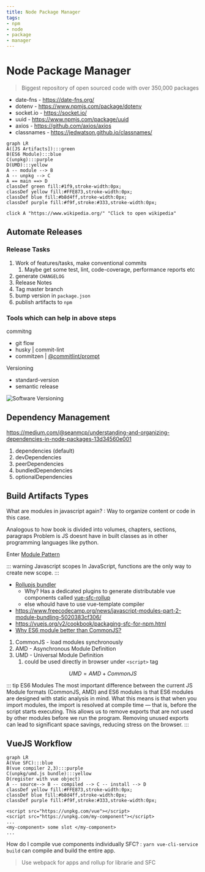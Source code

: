 ```yaml
---
title: Node Package Manager
tags:
- npm
- node
- package
- manager
---
```


# Node Package Manager

<TagLinks />

> Biggest repository of open sourced code with over 350,000 packages


* date-fns - https://date-fns.org/
* dotenv - https://www.npmjs.com/package/dotenv
* socket.io - https://socket.io/
* uuid - https://www.npmjs.com/package/uuid
* axios - https://github.com/axios/axios
* classnames - https://jedwatson.github.io/classnames/

```mermaid
graph LR
A([JS Artifacts]):::green
B(ES6 Module):::blue
C(unpkg):::purple
D(UMD):::yellow
A -- module --> B
A -- unpkg --> C
A == main ==> D
classDef green fill:#1f9,stroke-width:0px;
classDef yellow fill:#FFE873,stroke-width:0px;
classDef blue fill:#b8d4ff,stroke-width:0px;
classDef purple fill:#f9f,stroke:#333,stroke-width:0px;

click A "https://www.wikipedia.org/" "Click to open wikipedia"
```

## Automate Releases

### Release Tasks

1. Work of features/tasks, make conventional commits
   1. Maybe get some test, lint, code-coverage, performance reports etc
2. generate `CHANGELOG`
3. Release Notes
4. Tag master branch
5. bump version in `package.json`
6. publish artifacts to `npm`

### Tools which can help in above steps

commitng

* git flow
* husky | commit-lint
* commitzen | [@commitlint/prompt](https://commitlint.js.org/#/)

Versioning

* standard-version
* semantic release

![Software Versioning](https://miro.medium.com/max/770/1*LLDEWaQ0BW0UITTVxjPv3A.png)

## Dependency Management

https://medium.com/@seanmcp/understanding-and-organizing-dependencies-in-node-packages-13d34560e001

1. dependencies (default)
2. devDependencies
3. peerDependencies
4. bundledDependencies
5. optionalDependencies

## Build Artifacts Types

What are modules in javascript again?
:  Way to organize content or code in this case.

   Analogous to how book is divided into volumes, chapters, sections, paragraps
   Problem is JS doesnt have in built classes as in other programming languages like python.

   Enter [Module Pattern](https://www.freecodecamp.org/news/javascript-modules-a-beginner-s-guide-783f7d7a5fcc/#c33a)

::: warning Javascript scopes
In JavaScript, functions are the only way to create new scope.
:::

* [Rollupjs bundler](https://rollupjs.org/guide/en/)
  * Why? Has a dedicated plugins to generate distributable vue components called [vue-sfc-rollup](https://github.com/team-innovation/vue-sfc-rollup)
  * else whould have to use vue-template compiler
* https://www.freecodecamp.org/news/javascript-modules-part-2-module-bundling-5020383cf306/
* https://vuejs.org/v2/cookbook/packaging-sfc-for-npm.html
* [Why ES6 module better than CommonJS?](https://rollupjs.org/guide/en/#why-are-es-modules-better-than-commonjs-modules)

1. CommonJS - load modules synchronously
2. AMD - Asynchronous Module Definition
3. UMD - Universal Module Definition
   1. could be used directly in browser under `<script>` tag

$$UMD = AMD + CommonJS$$

::: tip ES6 Modules
The most important difference between the current JS Module formats (CommonJS, AMD) and ES6 modules is that ES6 modules are designed with static analysis in mind. What this means is that when you import modules, the import is resolved at compile time — that is, before the script starts executing. This allows us to remove exports that are not used by other modules before we run the program. Removing unused exports can lead to significant space savings, reducing stress on the browser.
:::

## VueJS Workflow

```mermaid
graph LR
A(Vue SFC):::blue
B(vue compiler 2,3):::purple
C(unpkg/umd.js bundle):::yellow
D(register with vue object)
A -- source--> B -- compiled --> C -- install --> D
classDef yellow fill:#FFE873,stroke-width:0px;
classDef blue fill:#b8d4ff,stroke-width:0px;
classDef purple fill:#f9f,stroke:#333,stroke-width:0px;
```

```vue
<script src="https://unpkg.com/vue"></script>
<script src="https://unpkg.com/my-component"></script>
...
<my-component> some slot </my-component>
...
```

How do I compile vue components individually SFC?
:  `yarn vue-cli-service build` can compile and build the entire app.

   > Use webpack for apps and rollup for librarie and SFC




<Footer />
